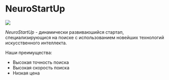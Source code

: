 # NeuroStartUp
![](https://netology-code.github.io/git-homeworks/introduction/assets/logo.png)

*NeuroStartUp* - динамически развиваюшийся стартап, специализирующися на поиске с использованием новейших технологий искусственного интеллекта.

Наши преимущества:
* Высокая точность поиска
* Высокая скорость поиска
* Низкая цена